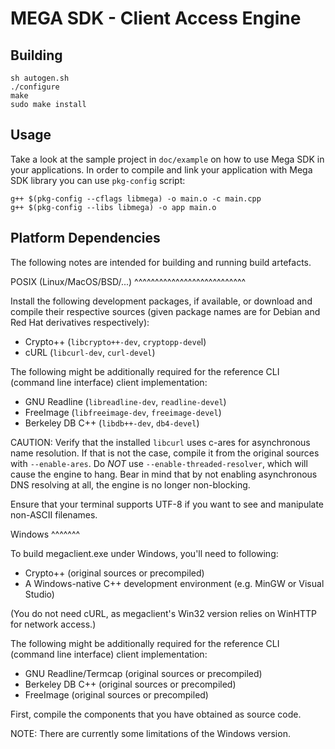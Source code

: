 MEGA SDK - Client Access Engine
===============================

Building
--------

    sh autogen.sh
    ./configure
    make
    sudo make install


Usage
-----

Take a look at the sample project in `doc/example` on how to use Mega
SDK in your applications.  In order to compile and link your
application with Mega SDK library you can use `pkg-config` script:

    g++ $(pkg-config --cflags libmega) -o main.o -c main.cpp
    g++ $(pkg-config --libs libmega) -o app main.o


Platform Dependencies
---------------------

The following notes are intended for building and running build
artefacts.


POSIX (Linux/MacOS/BSD/...)
^^^^^^^^^^^^^^^^^^^^^^^^^^^

Install the following development packages, if available, or download
and compile their respective sources (given package names are for
Debian and Red Hat derivatives respectively):

* Crypto++ (`libcrypto++-dev`, `cryptopp-deve`l)
* cURL (`libcurl-dev`, `curl-devel`)

The following might be additionally required for the reference CLI
(command line interface) client implementation:

* GNU Readline (`libreadline-dev`, `readline-devel`)
* FreeImage (`libfreeimage-dev`, `freeimage-devel`)
* Berkeley DB C++ (`libdb++-dev`, `db4-devel`)

CAUTION: Verify that the installed `libcurl` uses c-ares for
asynchronous name resolution.  If that is not the case, compile it
from the original sources with `--enable-ares`.  Do *NOT* use
`--enable-threaded-resolver`, which will cause the engine to hang.
Bear in mind that by not enabling asynchronous DNS resolving at all,
the engine is no longer non-blocking.

Ensure that your terminal supports UTF-8 if you want to see and
manipulate non-ASCII filenames.


Windows
^^^^^^^

To build megaclient.exe under Windows, you'll need to following:

* Crypto++ (original sources or precompiled)
* A Windows-native C++ development environment (e.g. MinGW or Visual Studio)

(You do not need cURL, as megaclient's Win32 version relies on WinHTTP
for network access.)

The following might be additionally required for the reference CLI
(command line interface) client implementation:

* GNU Readline/Termcap (original sources or precompiled)
* Berkeley DB C++ (original sources or precompiled)
* FreeImage (original sources or precompiled)

First, compile the components that you have obtained as source code.

NOTE: There are currently some limitations of the Windows version.
